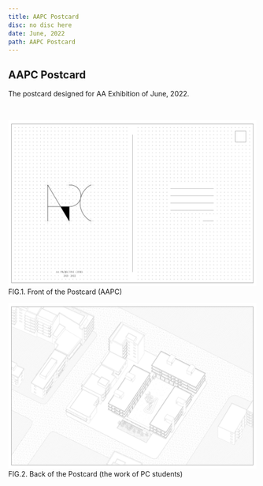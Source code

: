 ```yaml
---
title: AAPC Postcard
disc: no disc here
date: June, 2022
path: AAPC Postcard
---
```

<special>
</special>

## AAPC Postcard

The postcard designed for AA Exhibition of June, 2022.

</br>

<p id= "it">
<img src="../images/articles/other_02/01.jpg">
 FIG.1. Front of the Postcard (AAPC)
</p>

<p id= "it">
<img src="../images/articles/other_02/02.jpg">
 FIG.2. Back of the Postcard (the work of PC students)
</p>